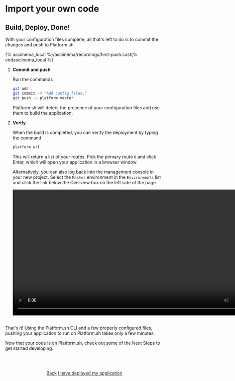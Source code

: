 <html>
<head>
  <link rel="stylesheet" type="text/css" href="/asciinema/asciinema-player.css" />
  <script src="/asciinema/asciinema-player.js"></script>
</head>
</html>

# Import your own code

## Build, Deploy, Done!

With your configuration files complete, all that's left to do is to commit the changes and push to Platform.sh.

{% asciinema_local %}/asciinema/recordings/first-push.cast{% endasciinema_local %}

1. **Commit and push**

    Run the commands
    
    ```bash
    git add .
    git commit -m "Add config files."
    git push -u platform master
    ```
    
    Platform.sh will detect the presence of your configuration files and use them to build the application.

2. **Verify**

    When the build is completed, you can verify the deployment by typing the command
    
    ```bash
    platform url
    ```
    
    This will return a list of your routes. Pick the primary route `0` and click Enter, which will open your application in a browser window.
    
    Alternatively, you can also log back into the management console in your new project. Select the `Master` environment in the `Environments` list and click the link below the Overview box on the left side of the page.
    
    <html>
    <head>
    <link rel="stylesheet" href="/styles/styles.css">
    </head>
    <body>
      <video width="800" controls autoplay loop>
        <source src="/videos/check-status.mp4" type="video/mp4">
      </video>
      <br/><br/> 
    </body>
    </html>

That's it! Using the Platform.sh CLI and a few properly configured files, pushing your application to run on Platform.sh takes only a few minutes. 

Now that your code is on Platform.sh, check out some of the Next Steps to get started developing.

<html>
<head>
<link rel="stylesheet" href="/styles/styles.css">
</head>
<body>

<br/><br/>

<center>

<a href="/gettingstarted/own-code/step-8.html" class="buttongen small">Back</a>
<a href="/gettingstarted/own-code/step-10.html" class="buttongen small">I have deployed my application</a>

</center>

<br/><br/>

</body>
</html>
